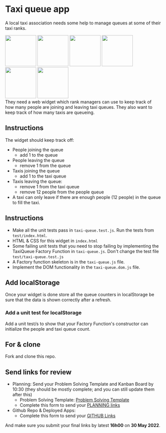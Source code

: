 # Taxi queue app

A local taxi association needs some help to manage queues at some of their taxi ranks.

<span style="float: left">
	<img src="queue.png" alt="" width="100" style="display:inline-block" >
	<img src="queue.png" alt="" width="100" style="display:inline-block" >
	<img src="queue.png" alt="" width="100" style="display:inline-block" >
	<img src="minivan.png" alt="" width="100" style="display:inline-block">
	<img src="arrow.png" alt="" width="100" style="display:inline-block">
	<img src="minivan.png" alt="" width="100" style="display:inline-block">
</span>

They need a web widget which rank managers can use to keep track of how many people are joining and leaving taxi queues. They also want to keep track of how many taxis are queueing.

## Instructions

The widget should keep track off:

* People joining the queue 
	- add 1 to the queue
* People leaving the queue 
	- remove 1 from the queue
* Taxis joining the queue 
	- add 1 to the taxi queue
* Taxis leaving the queue:
	- remove 1 from the taxi queue
	- remove 12 people from the people queue
* A taxi can only leave if there are enough people (12 people) in the queue to fill the taxi.


## Instructions

* Make all the unit tests pass in `taxi-queue.test.js`. Run the tests from `test/index.html`.
* HTML & CSS for this widget in `index.html`
* Some failing unit tests that you need to stop failing by implementing the TaxiQueue Factory Function in `taxi-queue.js`. Don't change the test file `test/taxi-queue.test.js`
* A Factory function skeleton is in the `taxi-queue.js` file.
* Implement the DOM functionality in the `taxi-queue.dom.js` file.

## Add localStorage

Once your widget is done store all the queue counters in localStorage be sure that the data is shown correctly after a refresh.
### Add a unit test for localStorage
Add a unit test/s to show that your Factory Function's constructor can initialize the people and taxi queue count.

## For & clone

Fork and clone this repo.

## Send links for review

* Planning: Send your Problem Solving Template and Kanban Board by 10:30 (they should be mostly complete; and you can still update them after this) 
	* Problem Solving Template: <a href="https://docs.google.com/document/d/1LwuNMhYG88aA5OsvNQRccxpmLz7JmfUOPUTEa1PNLX8/copy" target="_blank">Problem Solving Template</a>
	* Complete this form to send your <a href="https://docs.google.com/forms/d/e/1FAIpQLScvytVS_p_Y7ZZ3gXwo9JAhwGlS_X95oMlZu13o9FQdATZLpA/viewform" target="_">PLANNING links</a>
* Github Repo & Deployed Apps: 
	* Complete this form to send your <a href="https://docs.google.com/forms/d/e/1FAIpQLScf6UGysuph5wz_ZAtJXcqlQoQfuOdOpH_vdsbZmyMKQF5aPg/viewform" target="_blank">GITHUB Links</a>
	
And make sure you submit your final links by latest **16h00** on **30 May 2022**.
